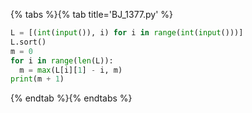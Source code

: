 {% tabs %}{% tab title='BJ_1377.py' %}

```py
L = [(int(input()), i) for i in range(int(input()))]
L.sort()
m = 0
for i in range(len(L)):
  m = max(L[i][1] - i, m)
print(m + 1)
```

{% endtab %}{% endtabs %}
